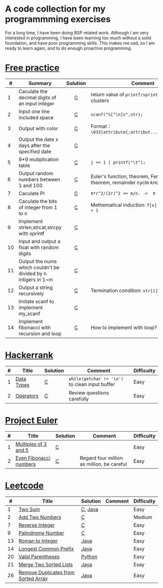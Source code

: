 # A code collection for my programmming exercises

For a long time, I have been doing BSP related work. Although I am very interested in programming, I have been learning too much without a solid foundation, and have poor programming skills. This makes me sad, so I am ready to learn again, and to do enough proactive programming.

# [Free practice](http://huaqianlee.github.io/)

| #   | Summary                                                        |                  Solution                   | Comment                                                                         | Difficulty |
| --- | -------------------------------------------------------------- | :-----------------------------------------: | ------------------------------------------------------------------------------- | ---------- |
| 1   | Caculate the decimal digits of an input integer                | [C](freepractice/c/decimal_digits_of_int.c) | return value of `printf/sprintf/scanf/...` clusters                             | Easy       |
| 2   | Input one line included space                                  | [C](freepractice/c/input_line_with_space.c) | `scanf("%[^\n]s",str);`                                                         | Easy       |
| 3   | Output with color                                              |   [C](freepractice/c/output_with_color.c)   | Format：`\033[attribute{;attribut...}moutput\033[0m`                            | Easy       |
| 4   | Output the date x days after the specified date                |     [C](freepractice/c/caculate_date.c)     |                                                                                 | Easy       |
| 5   | 9*9 mutiplication table                                        |  [C](freepractice/c/mutiplication_table.c)  | `j == 1 \| printf("\t");`                                                       | Easy       |
| 6   | Output random numbers between 1 and 100                        |      [C](freepractice/c/1_100_rand.c)       | Euler's function, theorem, Fermat's little theorem, remainder cycle knots, etc. | Hard       |
| 7   | Caculate PI                                                    |          [C](freepractice/c/PI.c)           | `π*r^2/(2r)^2 == m/n. ->  π = 4 * m/n`                                          | Easy       |
| 8   | Caculate the bits of integer from 1 to n                       |     [C](freepractice/c/bits_caculate.c)     | Methematical induction: `f[x] = f[x & (x-1)] + 1`                               | Medium     |
| 9   | Implement strlen,strcat,strcpy with sprintf                    | [C](freepractice/c/str_func_with_sprintf.c) |                                                                                 | Easy       |
| 10  | Input and output a float with random digits                    |     [C](freepractice/c/random_float.c)      |                                                                                 | Easy       |
| 11  | Output the nums which couldn't be divided by n intigers in 1~m |       [C](freepractice/c/rm_multy.c)        |                                                                                 | Easy       |
| 12  | Output a string recursively                                    |    [C](freepractice/c/recurse_string.c)     | Termination condition: `str[i]`                                                 | Easy       |
| 13  | Imitate scanf to implement my_scanf                            |       [C](freepractice/c/my_scanf.c)        |                                                                                 | Easy       |
| 14  | Implement fibonacci with recursion and loop                    |   [C](freepractice/c/fibonacci_by_loop.c)   | How to implement with loop?                                                     | Medium     |

# [Hackerrank](https://www.hackerrank.com/)

| #   | Title                                                                     | Solution                       | Comment                                        | Difficulty |
| --- | ------------------------------------------------------------------------- | ------------------------------ | ---------------------------------------------- | ---------- |
| 1   | [Data Types](https://www.hackerrank.com/challenges/30-data-types/problem) | [C](hackerrank/c/data_types.c) | `while(getchar != '\n')` to clean input buffer | Easy       |
| 2   | [Operators](https://www.hackerrank.com/challenges/30-operators/problem)   | [C](hackerrank/c/operators.c)  | Review questions carefully                     | Easy       |

# [Project Euler](https://projecteuler.net/)

| #   | Title                                                        | Solution                                 | Comment                                    | Difficulty |
| --- | ------------------------------------------------------------ | ---------------------------------------- | ------------------------------------------ | ---------- |
| 1   | [Multiples of 3 and 5](https://projecteuler.net/problem=1)   | [C](projecteuler/c/multi_of_3_5.c)       |                                            | Easy       |
| 2   | [Even Fibonacci numbers](https://projecteuler.net/problem=2) | [C](projecteuler/c/even_fibonacci_num.c) | Regard four million as million, be careful | Easy       |


# [Leetcode](https://leetcode.com/problemset/all/)

| #   | Title                                                                                                     | Solution                                                    | Comment | Difficulty |
| --- | --------------------------------------------------------------------------------------------------------- | ----------------------------------------------------------- | ------- | ---------- |
| 1   | [Two Sum](https://leetcode.com/problems/two-sum/)                                                         | [C](leetcode/c/twoSum.c), [Java](leetcode/java/TwoSum.java) |         | Easy       |
| 2   | [Add Two Numbers](https://leetcode.com/problems/add-two-numbers/)                                         | [C](leetcode/c/addTwoNumbers.c)                             |         | Medium     |
| 7   | [Reverse Integer](https://leetcode.com/problems/reverse-integer/)                                         | [C](leetcode/c/reverseInteger.c)                            |         | Easy       |
| 9   | [Palindrome Number](https://leetcode.com/problems/palindrome-number/)                                     | [C](leetcode/c/isPalindrome.c)                              |         | Easy       |
| 13  | [Roman to Integer](https://leetcode.com/problems/roman-to-integer/)                                       | [Java](leetcode/java/RomantoInteger.java)                   |         | Easy       |
| 14  | [Longest Common Prefix](https://leetcode.com/problems/longest-common-prefix/)                             | [Java](leetcode/java/LongestCommonPrefix.java)              |         | Easy       |
| 20  | [Valid Parentheses](https://leetcode.com/problems/valid-parentheses/)                                     | [Python](leetcode/python/ValidParentheses.py)               |         | Easy       |
| 21  | [Merge Two Sorted Lists](https://leetcode.com/problems/merge-two-sorted-lists/)                           | [Java](leetcode/java/MergeTwoSortedLists.java)              |         | Esay       |
| 26  | [Remove Duplicates from Sorted Array](https://leetcode.com/problems/remove-duplicates-from-sorted-array/) | [Java](leetcode/java/RemoveDuplicatesfromSortedArray.java)  |         | Easy       |
